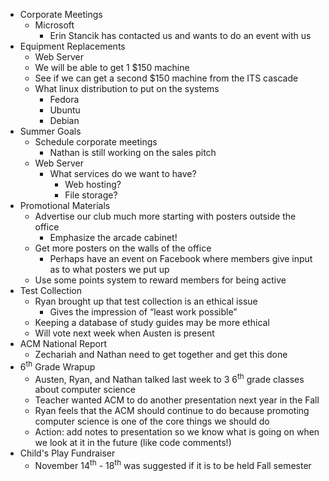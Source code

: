 <!-- 		@page { margin: 0.79in } 		P { margin-bottom: 0.08in } -->
<ul>
	<li>Corporate Meetings
<ul>
	<li>Microsoft
<ul>
	<li>Erin Stancik has contacted us 			and wants to do an event with us</li>
</ul>
</li>
</ul>
</li>
	<li>Equipment Replacements
<ul>
	<li>Web Server</li>
	<li>We will be able to get 1 $150 		machine</li>
	<li>See if we can get a second $150 		machine from the ITS cascade</li>
	<li>What linux distribution to put on 		the systems
<ul>
	<li>Fedora</li>
	<li>Ubuntu</li>
	<li>Debian</li>
</ul>
</li>
</ul>
</li>
	<li>Summer Goals
<ul>
	<li>Schedule corporate meetings
<ul>
	<li>Nathan is still working on the 			sales pitch</li>
</ul>
</li>
	<li>Web Server
<ul>
	<li>What services do we want to 			have?
<ul>
	<li>Web hosting?</li>
	<li>File storage?</li>
</ul>
</li>
</ul>
</li>
</ul>
</li>
	<li>Promotional Materials
<ul>
	<li>Advertise our club much more 		starting with posters outside the office
<ul>
	<li>Emphasize the arcade cabinet!</li>
</ul>
</li>
	<li>Get more posters on the walls of 		the office
<ul>
	<li>Perhaps have an event on 			Facebook where members give input as to what posters we put up</li>
</ul>
</li>
	<li>Use some points system to reward 		members for being active</li>
</ul>
</li>
	<li>Test Collection
<ul>
	<li>Ryan brought up that test 		collection is an ethical issue
<ul>
	<li>Gives the impression of “least 			work possible”</li>
</ul>
</li>
	<li>Keeping a database of study 		guides may be more ethical</li>
	<li>Will vote next week when Austen 		is present</li>
</ul>
</li>
	<li>ACM National Report
<ul>
	<li>Zechariah and Nathan need to get 		together and get this done</li>
</ul>
</li>
	<li>6<sup>th</sup> Grade Wrapup
<ul>
	<li>Austen, Ryan, and Nathan talked 		last week to 3 6<sup>th</sup> grade classes about computer science</li>
	<li>Teacher wanted ACM to do another 		presentation next year in the Fall</li>
	<li>Ryan feels that the ACM should 		continue to do because promoting computer science is one of the 		core things we should do</li>
	<li>Action: add notes to presentation 		so we know what is going on when we look at it in the future (like 		code comments!)</li>
</ul>
</li>
	<li>Child's Play Fundraiser
<ul>
	<li>November 14<sup>th</sup> - 18<sup>th</sup> was suggested if it is to be held Fall semester</li>
</ul>
</li>
</ul>